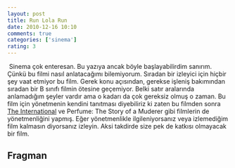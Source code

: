 ```yaml
---
layout: post
title: Run Lola Run
date: 2010-12-16 10:10
comments: true
categories: ['sinema']
rating: 3
---
```

<img src="http://onurbaykal.com/uploads/2010/12/run-lola-run.jpg" alt="" class="left" />
Sinema çok enteresan. Bu yazıya ancak böyle başlayabilirdim sanırım. Çünkü bu filmi nasıl anlatacağımı bilemiyorum. Sıradan bir izleyici için hiçbir şey vaat etmiyor bu film. Gerek konu açısından, gerekse işleniş bakımından sıradan bir B sınıfı filmin ötesine geçemiyor. Belki satır aralarında anlamadığım şeyler vardır ama o kadarı da çok gereksiz olmuş o zaman. Bu film için yönetmenin kendini tanıtması diyebiliriz ki zaten bu filmden sonra <a href="http://onurbaykal.com/2009/08/w-the-international-ghosts-of-girlfriends-past-ve-anvil-the-story-of-anvil/">The International</a> ve Perfume: The Story of a Muderer gibi filmlerin de yönetmenliğini yapmış. Eğer yönetmenlikle ilgileniyorsanız veya izlemediğim film kalmasın diyorsanız izleyin. Aksi takdirde size pek de katkısı olmayacak bir film.
<!--more-->
<h2>Fragman</h2>
<object classid="clsid:d27cdb6e-ae6d-11cf-96b8-444553540000" width="425" height="344" codebase="http://download.macromedia.com/pub/shockwave/cabs/flash/swflash.cab#version=6,0,40,0"><param name="allowFullScreen" value="true" /><param name="allowscriptaccess" value="always" /><param name="src" value="http://www.youtube.com/v/ta1Sn6MtC9w?fs=1&amp;hl=en_US&amp;rel=0" /><param name="allowfullscreen" value="true" /><embed type="application/x-shockwave-flash" width="425" height="344" src="http://www.youtube.com/v/ta1Sn6MtC9w?fs=1&amp;hl=en_US&amp;rel=0" allowscriptaccess="always" allowfullscreen="true"></embed></object>
